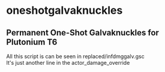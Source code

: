 # oneshotgalvaknuckles
Permanent One-Shot Galvaknuckles for Plutonium T6
-------------------------------------------------  
All this script is can be seen in replaced/infdmggalv.gsc  
It's just another line in the actor_damage_override
